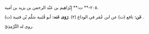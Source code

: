 ٢٠٥-** ت:** إِبْرَاهِيم بن عَبْد الرحمن بن يزيد بن أمية.

**عَن:** نافع (ت) عن ابن عُمَر في الوداع (٢) .**رَوَى عَنه:** أبو قُتَيبة سَلْم بْن قتيبة (ت) .

روى له التِّرْمِذِيّ.